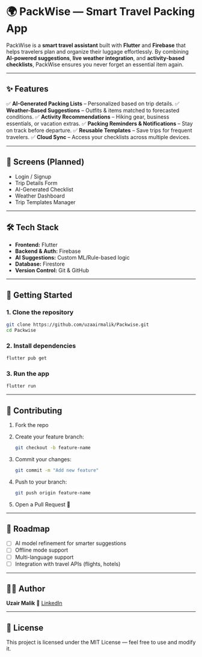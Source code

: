 # 🌍 PackWise — Smart Travel Packing App

PackWise is a **smart travel assistant** built with **Flutter** and **Firebase** that helps travelers plan and organize their luggage effortlessly. By combining **AI-powered suggestions**, **live weather integration**, and **activity-based checklists**, PackWise ensures you never forget an essential item again.

---

## ✨ Features

✅ **AI-Generated Packing Lists** – Personalized based on trip details.
✅ **Weather-Based Suggestions** – Outfits & items matched to forecasted conditions.
✅ **Activity Recommendations** – Hiking gear, business essentials, or vacation extras.
✅ **Packing Reminders & Notifications** – Stay on track before departure.
✅ **Reusable Templates** – Save trips for frequent travelers.
✅ **Cloud Sync** – Access your checklists across multiple devices.

---

## 📱 Screens (Planned)

* Login / Signup
* Trip Details Form
* AI-Generated Checklist
* Weather Dashboard
* Trip Templates Manager

---

## 🛠️ Tech Stack

* **Frontend:** Flutter
* **Backend & Auth:** Firebase
* **AI Suggestions:** Custom ML/Rule-based logic
* **Database:** Firestore
* **Version Control:** Git & GitHub

---

## 🚀 Getting Started

### 1. Clone the repository

```bash
git clone https://github.com/uzaairmalik/Packwise.git
cd Packwise
```

### 2. Install dependencies

```bash
flutter pub get
```

### 3. Run the app

```bash
flutter run
```

---

## 🤝 Contributing

1. Fork the repo
2. Create your feature branch:

   ```bash
   git checkout -b feature-name
   ```
3. Commit your changes:

   ```bash
   git commit -m "Add new feature"
   ```
4. Push to your branch:

   ```bash
   git push origin feature-name
   ```
5. Open a Pull Request 🎉

---

## 📌 Roadmap

* [ ] AI model refinement for smarter suggestions
* [ ] Offline mode support
* [ ] Multi-language support
* [ ] Integration with travel APIs (flights, hotels)

---

## 👨‍💻 Author

**Uzair Malik**
🔗 [LinkedIn](https://www.linkedin.com/in/uzaair-malik/)

---

## 📜 License

This project is licensed under the MIT License — feel free to use and modify it.
